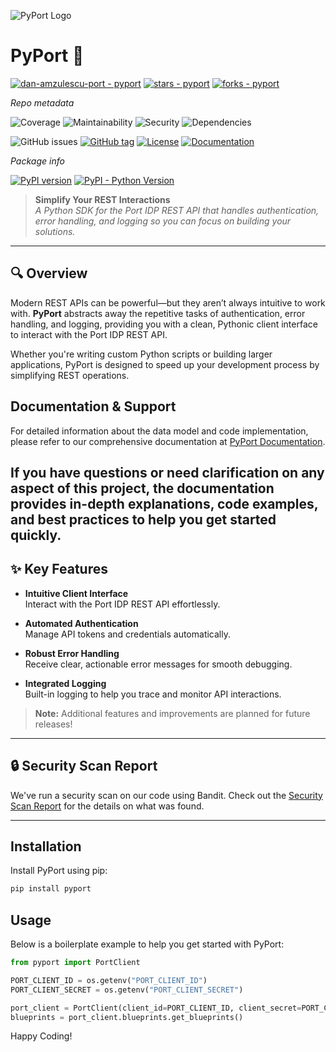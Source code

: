 ![PyPort Logo](./assets/port.png)

# PyPort 🚀

[![dan-amzulescu-port - pyport](https://img.shields.io/static/v1?label=port-experimental&message=pyport&color=blue&logo=github)](https://github.com/dan-amzulescu-port/pyport)
[![stars - pyport](https://img.shields.io/github/stars/dan-amzulescu-port/pyport?style=social)](https://github.com/dan-amzulescu-port/pyport)
[![forks - pyport](https://img.shields.io/github/forks/dan-amzulescu-port/pyport?style=social)](https://github.com/dan-amzulescu-port/pyport)


_Repo metadata_

![Coverage](https://img.shields.io/badge/coverage-85.00%25-green)
![Maintainability](https://img.shields.io/badge/maintainability-100.0_A-brightgreen)
![Security](https://img.shields.io/badge/security-A-brightgreen)
![Dependencies](https://img.shields.io/badge/dependencies-Passed-brightgreen)

![GitHub issues](https://img.shields.io/github/issues/dan-amzulescu-port/pyport)
[![GitHub tag](https://img.shields.io/github/tag/dan-amzulescu-port/pyport?include_prereleases=&sort=semver&color=blue)](https://github.com/dan-amzulescu-port/pyport/releases/)
[![License](https://img.shields.io/badge/License-MIT-blue)](#license)
[![Documentation](https://img.shields.io/badge/docs-api.getport.io-blue?style=flat)](https://docs.port.io/api-reference/port-api/)

_Package info_

[![PyPI version](https://badge.fury.io/py/pyport.svg)](https://badge.fury.io/py/pyport)
[![PyPI - Python Version](https://img.shields.io/pypi/pyversions/pyport)](https://pypi.org/project/pyport)


> **Simplify Your REST Interactions**  
> _A Python SDK for the Port IDP REST API that handles authentication, error handling, and logging so you can focus on building your solutions._


---

## 🔍 Overview

Modern REST APIs can be powerful—but they aren’t always intuitive to work with. **PyPort** abstracts away the repetitive tasks of authentication, error handling, and logging, providing you with a clean, Pythonic client interface to interact with the Port IDP REST API.

Whether you're writing custom Python scripts or building larger applications, PyPort is designed to speed up your development process by simplifying REST operations.

## Documentation & Support

For detailed information about the data model and code implementation, please refer to our comprehensive documentation at [PyPort Documentation](https://deepwiki.com/port-experimental/PyPort).

If you have questions or need clarification on any aspect of this project, the documentation provides in-depth explanations, code examples, and best practices to help you get started quickly.
---

## ✨ Key Features

- **Intuitive Client Interface**  
  Interact with the Port IDP REST API effortlessly.
  
- **Automated Authentication**  
  Manage API tokens and credentials automatically.
  
- **Robust Error Handling**  
  Receive clear, actionable error messages for smooth debugging.
  
- **Integrated Logging**  
  Built-in logging to help you trace and monitor API interactions.

> **Note:** Additional features and improvements are planned for future releases!

---

##  🔒 Security Scan Report

We've run a security scan on our code using Bandit. Check out the [Security Scan Report](SECURITYSCAN.md) for the details on what was found.

---


## Installation

Install PyPort using pip:

```bash
pip install pyport
```

## Usage
Below is a boilerplate example to help you get started with PyPort:

```python
from pyport import PortClient

PORT_CLIENT_ID = os.getenv("PORT_CLIENT_ID")
PORT_CLIENT_SECRET = os.getenv("PORT_CLIENT_SECRET")

port_client = PortClient(client_id=PORT_CLIENT_ID, client_secret=PORT_CLIENT_SECRET, us_region=True)
blueprints = port_client.blueprints.get_blueprints()
```    

Happy Coding!


